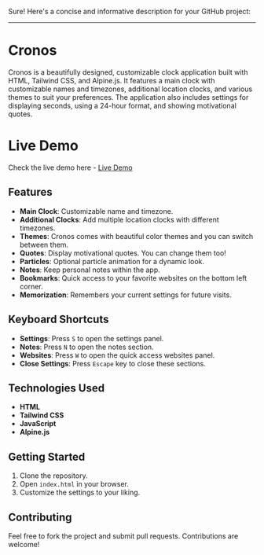 Sure! Here's a concise and informative description for your GitHub project:

---

# Cronos

Cronos is a beautifully designed, customizable clock application built with HTML, Tailwind CSS, and Alpine.js. It features a main clock with customizable names and timezones, additional location clocks, and various themes to suit your preferences. The application also includes settings for displaying seconds, using a 24-hour format, and showing motivational quotes. 

# Live Demo 
Check the live demo here - [Live Demo](https://hasinhayder.github.io/cronos/)

## Features

- **Main Clock**: Customizable name and timezone.
- **Additional Clocks**: Add multiple location clocks with different timezones.
- **Themes**: Cronos comes with beautiful color themes and you can switch between them.
- **Quotes**: Display motivational quotes. You can change them too!
- **Particles**: Optional particle animation for a dynamic look.
- **Notes**: Keep personal notes within the app.
- **Bookmarks**: Quick access to your favorite websites on the bottom left corner.
- **Memorization**: Remembers your current settings for future visits.

## Keyboard Shortcuts

- **Settings**: Press `S` to open the settings panel.
- **Notes**: Press `N` to open the notes section.
- **Websites**: Press `W` to open the quick access websites panel.
- **Close Settings**: Press `Escape` key to close these sections.


## Technologies Used

- **HTML**
- **Tailwind CSS**
- **JavaScript**
- **Alpine.js**

## Getting Started

1. Clone the repository.
2. Open `index.html` in your browser.
3. Customize the settings to your liking.

## Contributing

Feel free to fork the project and submit pull requests. Contributions are welcome!


